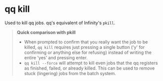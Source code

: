 # qq kill

Used to kill qq jobs. qq's equivalent of Infinity's `pkill`.

> **Quick comparison with pkill**
> - When prompted to confirm that you really want the job to be killed, `qq kill` requires just pressing a single button ('y' for confirming or anything else for refusing) instead of writing the entire 'yes' and pressing enter.
> - `qq kill --force` will attempt to kill even jobs that the qq registers as finished, failed, or already killed. This can be used to remove stuck (lingering) jobs from the batch system.